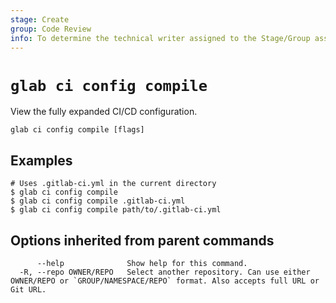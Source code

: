 ```yaml
---
stage: Create
group: Code Review
info: To determine the technical writer assigned to the Stage/Group associated with this page, see https://about.gitlab.com/handbook/product/ux/technical-writing/#assignments
---
```


<!--
This documentation is auto generated by a script.
Please do not edit this file directly. Run `make gen-docs` instead.
-->

# `glab ci config compile`

View the fully expanded CI/CD configuration.

```plaintext
glab ci config compile [flags]
```

## Examples

```console
# Uses .gitlab-ci.yml in the current directory
$ glab ci config compile
$ glab ci config compile .gitlab-ci.yml
$ glab ci config compile path/to/.gitlab-ci.yml

```

## Options inherited from parent commands

```plaintext
      --help              Show help for this command.
  -R, --repo OWNER/REPO   Select another repository. Can use either OWNER/REPO or `GROUP/NAMESPACE/REPO` format. Also accepts full URL or Git URL.
```
